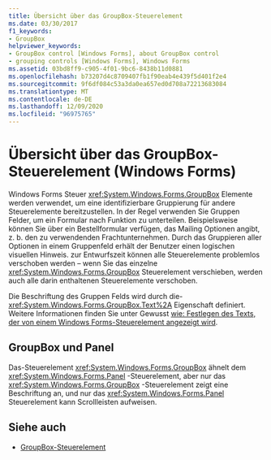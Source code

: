 ```yaml
---
title: Übersicht über das GroupBox-Steuerelement
ms.date: 03/30/2017
f1_keywords:
- GroupBox
helpviewer_keywords:
- GroupBox control [Windows Forms], about GroupBox control
- grouping controls [Windows Forms], Windows Forms
ms.assetid: 03bd8ff9-c905-4f01-9bc6-8438b11d0881
ms.openlocfilehash: b73207d4c8709407fb1f90eab4e439f5d401f2e4
ms.sourcegitcommit: 9f6df084c53a3da0ea657ed0d708a72213683084
ms.translationtype: MT
ms.contentlocale: de-DE
ms.lasthandoff: 12/09/2020
ms.locfileid: "96975765"
---
```

# <a name="groupbox-control-overview-windows-forms"></a>Übersicht über das GroupBox-Steuerelement (Windows Forms)
Windows Forms Steuer <xref:System.Windows.Forms.GroupBox> Elemente werden verwendet, um eine identifizierbare Gruppierung für andere Steuerelemente bereitzustellen. In der Regel verwenden Sie Gruppen Felder, um ein Formular nach Funktion zu unterteilen. Beispielsweise können Sie über ein Bestellformular verfügen, das Mailing Optionen angibt, z. b. den zu verwendenden Frachtunternehmen. Durch das Gruppieren aller Optionen in einem Gruppenfeld erhält der Benutzer einen logischen visuellen Hinweis. zur Entwurfszeit können alle Steuerelemente problemlos verschoben werden – wenn Sie das einzelne <xref:System.Windows.Forms.GroupBox> Steuerelement verschieben, werden auch alle darin enthaltenen Steuerelemente verschoben.  
  
 Die Beschriftung des Gruppen Felds wird durch die- <xref:System.Windows.Forms.GroupBox.Text%2A> Eigenschaft definiert. Weitere Informationen finden Sie unter Gewusst [wie: Festlegen des Texts, der von einem Windows Forms-Steuerelement angezeigt wird](how-to-set-the-text-displayed-by-a-windows-forms-control.md).  
  
## <a name="groupbox-and-panel"></a>GroupBox und Panel  
 Das-Steuerelement <xref:System.Windows.Forms.GroupBox> ähnelt dem <xref:System.Windows.Forms.Panel> -Steuerelement, aber nur das <xref:System.Windows.Forms.GroupBox> -Steuerelement zeigt eine Beschriftung an, und nur das <xref:System.Windows.Forms.Panel> Steuerelement kann Scrollleisten aufweisen.  
  
## <a name="see-also"></a>Siehe auch

- [GroupBox-Steuerelement](groupbox-control-windows-forms.md)

